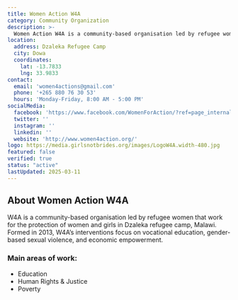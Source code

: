 ```yaml
---
title: Women Action W4A
category: Community Organization
description: >-
  Women Action W4A is a community-based organisation led by refugee women that work for the protection of women and girls in Dzaleka refugee camp, Malawi.
location:
  address: Dzaleka Refugee Camp
  city: Dowa
  coordinates:
    lat: -13.7833
    lng: 33.9833
contact:
  email: 'women4actions@gmail.com'
  phone: '+265 880 76 30 53'
  hours: 'Monday-Friday, 8:00 AM - 5:00 PM'
socialMedia:
  facebook: 'https://www.facebook.com/WomenForAction/?ref=page_internal&_rdc=2&_rdr#'
  twitter: ''
  instagram: ''
  linkedin: ''
  website: 'http://www.women4action.org/'
logo: https://media.girlsnotbrides.org/images/LogoW4A.width-480.jpg
featured: false
verified: true
status: "active"
lastUpdated: 2025-03-11
---
```


## About Women Action W4A

W4A is a community-based organisation led by refugee women that work for the protection of women and girls in Dzaleka refugee camp, Malawi. Formed in 2013, W4A’s interventions focus on vocational education, gender-based sexual violence, and economic empowerment. 

### Main areas of work:
- Education
- Human Rights & Justice
- Poverty

